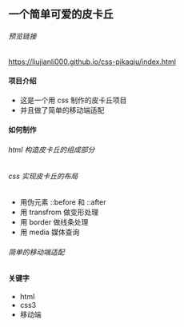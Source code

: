 ## 一个简单可爱的皮卡丘

###### 预览链接
https://liujianli000.github.io/css-pikaqiu/index.html

#### 项目介绍
- 这是一个用 css 制作的皮卡丘项目
- 并且做了简单的移动端适配

#### 如何制作
###### html 构造皮卡丘的组成部分

###### css 实现皮卡丘的布局
- 用伪元素 ::before 和 ::after
- 用 transfrom 做变形处理
- 用 border 做线条处理
- 用 media 媒体查询

###### 简单的移动端适配

#### 关键字
- html
- css3
- 移动端


